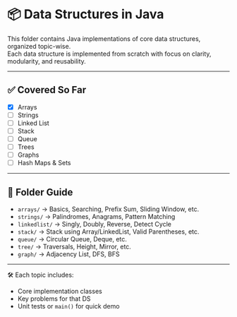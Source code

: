 # 📦 Data Structures in Java

This folder contains Java implementations of core data structures, organized topic-wise.  
Each data structure is implemented from scratch with focus on clarity, modularity, and reusability.

---

## ✅ Covered So Far

- [x] Arrays
- [ ] Strings
- [ ] Linked List
- [ ] Stack
- [ ] Queue
- [ ] Trees
- [ ] Graphs
- [ ] Hash Maps & Sets

---

## 📁 Folder Guide

- `arrays/` → Basics, Searching, Prefix Sum, Sliding Window, etc.
- `strings/` → Palindromes, Anagrams, Pattern Matching
- `linkedlist/` → Singly, Doubly, Reverse, Detect Cycle
- `stack/` → Stack using Array/LinkedList, Valid Parentheses, etc.
- `queue/` → Circular Queue, Deque, etc.
- `tree/` → Traversals, Height, Mirror, etc.
- `graph/` → Adjacency List, DFS, BFS

---

🛠️ Each topic includes:
- Core implementation classes
- Key problems for that DS
- Unit tests or `main()` for quick demo

